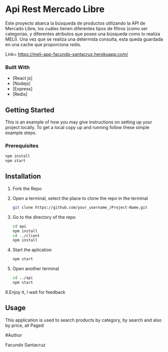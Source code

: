 # Api Rest Mercado Libre
Este proyecto abarca la búsqueda de productos utilizando la API de Mercado Libre, los cuáles tienen diferentes tipos de filtros (como ser categorias, y diferentes atributos que posee una búsqueda como lo realiza MELI). Una vez que se realiza una determida consulta, esta queda guardada en una cache que proporciona redis. 

Link= https://meli-app-facundo-santacruz.herokuapp.com/


### Built With

* [React js]
* [Nodejs]
* [Express]
* [Redis]

## Getting Started

This is an example of how you may give instructions on setting up your project locally.
To get a local copy up and running follow these simple example steps.

### Prerequisites

  ```sh
  npm install
  npm start
  ```

## Installation

1. Fork the Repo

2. Open a terminal, select the place to clone the repo in the terminal
   ```sh
   git clone https://github.com/your_username_/Project-Name.git
   ```
3. Go to the directory of the repo
     ```sh
     cd api
     npm install
     cd ../client
     npm install
   ```
4. Start the aplication
   ```sh
   npm start
   ```
5. Open another terminal
   ```sh
   cd ../api
   npm start
   ```
6.Enjoy it, I wait for feedback
      

## Usage

This application is used to search products by category, by search and also by price, all Paged

#Author

Facundo Santacruz
